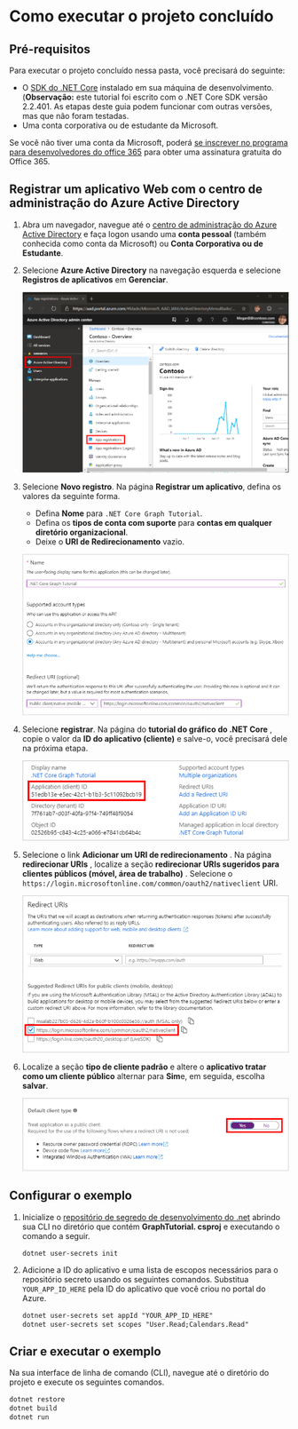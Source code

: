 # <a name="how-to-run-the-completed-project"></a>Como executar o projeto concluído

## <a name="prerequisites"></a>Pré-requisitos

Para executar o projeto concluído nessa pasta, você precisará do seguinte:

- O [SDK do .NET Core](https://dotnet.microsoft.com/download) instalado em sua máquina de desenvolvimento. (**Observação:** este tutorial foi escrito com o .NET Core SDK versão 2.2.401. As etapas deste guia podem funcionar com outras versões, mas que não foram testadas.
- Uma conta corporativa ou de estudante da Microsoft.

Se você não tiver uma conta da Microsoft, poderá [se inscrever no programa para desenvolvedores do office 365](https://developer.microsoft.com/office/dev-program) para obter uma assinatura gratuita do Office 365.

## <a name="register-a-web-application-with-the-azure-active-directory-admin-center"></a>Registrar um aplicativo Web com o centro de administração do Azure Active Directory

1. Abra um navegador, navegue até o [centro de administração do Azure Active Directory](https://aad.portal.azure.com) e faça logon usando uma **conta pessoal** (também conhecida como conta da Microsoft) ou **Conta Corporativa ou de Estudante**.

1. Selecione **Azure Active Directory** na navegação esquerda e selecione **Registros de aplicativos** em **Gerenciar**.

    ![Uma captura de tela dos registros de aplicativo ](/tutorial/images/aad-portal-app-registrations.png)

1. Selecione **Novo registro**. Na página **Registrar um aplicativo**, defina os valores da seguinte forma.

    - Defina **Nome** para `.NET Core Graph Tutorial`.
    - Defina os **tipos de conta com suporte** para **contas em qualquer diretório organizacional**.
    - Deixe o **URI de Redirecionamento** vazio.

    ![Uma captura de tela da página registrar um aplicativo](/tutorial/images/aad-register-an-app.png)

1. Selecione **registrar**. Na página do **tutorial do gráfico do .NET Core** , copie o valor da **ID do aplicativo (cliente)** e salve-o, você precisará dele na próxima etapa.

    ![Uma captura de tela da ID do aplicativo do novo registro de aplicativo](/tutorial/images/aad-application-id.png)

1. Selecione o link **Adicionar um URI de redirecionamento** . Na página **redirecionar URIs** , localize a seção **redirecionar URIs sugeridos para clientes públicos (móvel, área de trabalho)** . Selecione o `https://login.microsoftonline.com/common/oauth2/nativeclient` URI.

    ![Captura de tela da página URIs de redirecionamento](/tutorial/images/aad-redirect-uris.png)

1. Localize a seção **tipo de cliente padrão** e altere o **aplicativo tratar como um cliente público** alternar para **Sim**e, em seguida, escolha **salvar**.

    ![Uma captura de tela da seção tipo de cliente padrão](/tutorial/images/aad-default-client-type.png)

## <a name="configure-the-sample"></a>Configurar o exemplo

1. Inicialize o [repositório de segredo de desenvolvimento do .net](https://docs.microsoft.com/aspnet/core/security/app-secrets) abrindo sua CLI no diretório que contém **GraphTutorial. csproj** e executando o comando a seguir.

    ```Shell
    dotnet user-secrets init
    ```

1. Adicione a ID do aplicativo e uma lista de escopos necessários para o repositório secreto usando os seguintes comandos. Substitua `YOUR_APP_ID_HERE` pela ID do aplicativo que você criou no portal do Azure.

    ```Shell
    dotnet user-secrets set appId "YOUR_APP_ID_HERE"
    dotnet user-secrets set scopes "User.Read;Calendars.Read"
    ```

## <a name="build-and-run-the-sample"></a>Criar e executar o exemplo

Na sua interface de linha de comando (CLI), navegue até o diretório do projeto e execute os seguintes comandos.

```Shell
dotnet restore
dotnet build
dotnet run
```
